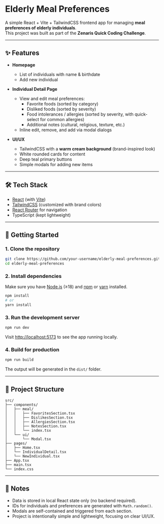 # Elderly Meal Preferences

A simple React + Vite + TailwindCSS frontend app for managing **meal preferences of elderly individuals**.  
This project was built as part of the **Zenaris Quick Coding Challenge**.

---

## ✨ Features

- **Homepage**
  - List of individuals with name & birthdate
  - Add new individual

- **Individual Detail Page**
  - View and edit meal preferences:
    - Favorite foods (sorted by category)
    - Disliked foods (sorted by severity)
    - Food intolerances / allergies (sorted by severity, with quick-select for common allergies)
    - Additional notes (cultural, religious, texture, etc.)
  - Inline edit, remove, and add via modal dialogs

- **UI/UX**
  - TailwindCSS with a **warm cream background** (brand-inspired look)
  - White rounded cards for content
  - Deep teal primary buttons
  - Simple modals for adding new items

---

## 🛠️ Tech Stack

- [React](https://react.dev/) (with [Vite](https://vitejs.dev/))
- [TailwindCSS](https://tailwindcss.com/) (customized with brand colors)
- [React Router](https://reactrouter.com/) for navigation
- TypeScript (kept lightweight)

---

## 🚀 Getting Started

### 1. Clone the repository

```bash
git clone https://github.com/your-username/elderly-meal-preferences.git
cd elderly-meal-preferences
```

### 2. Install dependencies

Make sure you have [Node.js](https://nodejs.org/) (≥18) and [npm](https://www.npmjs.com/) or [yarn](https://yarnpkg.com/) installed.

```bash
npm install
# or
yarn install
```

### 3. Run the development server

```bash
npm run dev
```

Visit [http://localhost:5173](http://localhost:5173) to see the app running locally.

### 4. Build for production

```bash
npm run build
```

The output will be generated in the `dist/` folder.

---

## 📂 Project Structure

```
src/
├── components/
│   ├── meal/
│   │   ├── FavoritesSection.tsx
│   │   ├── DislikesSection.tsx
│   │   ├── AllergiesSection.tsx
│   │   ├── NotesSection.tsx
│   │   └── index.tsx
│   └── ui/
│       └── Modal.tsx
├── pages/
│   ├── Home.tsx
│   └── IndividualDetail.tsx
│   └── NewIndividual.tsx
├── App.tsx
├── main.tsx
└── index.css
```

---

## 📖 Notes

- Data is stored in local React state only (no backend required).
- IDs for individuals and preferences are generated with `Math.random()`.
- Modals are self-contained and triggered from each section.
- Project is intentionally simple and lightweight, focusing on clear UI/UX.


